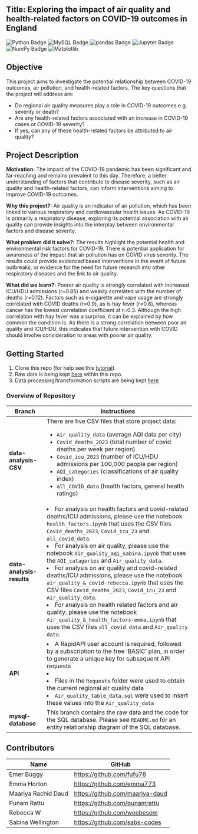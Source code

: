 ## Title: Exploring the impact of air quality and health-related factors on COVID-19 outcomes in England

![Python Badge](https://img.shields.io/badge/Python-3776AB?logo=python&logoColor=fff&style=flat)
![MySQL Badge](https://img.shields.io/badge/MySQL-4479A1?logo=mysql&logoColor=fff&style=flat)
![pandas Badge](https://img.shields.io/badge/pandas-150458?logo=pandas&logoColor=fff&style=flat)
![Jupyter Badge](https://img.shields.io/badge/Jupyter-F37626?logo=jupyter&logoColor=fff&style=flat)
![NumPy Badge](https://img.shields.io/badge/NumPy-013243?logo=numpy&logoColor=fff&style=flat)
![Matplotlib](https://img.shields.io/badge/Matplotlib-013243?logo=Matplotlib&logoColor=fff&style=flat)

## Objective

This project aims to investigate the potential relationship between COVID-19 outcomes, air pollution, and health-related factors. The key questions that the project will address are:
- Do regional air quality measures play a role in COVID-19 outcomes e.g. severity or death?
- Are any health-related factors associated with an increase in COVID-19 cases or COVID-19 severity?
- If yes, can any of these health-related factors be attributed to air quality?

## Project Description
**Motivation:**
The impact of the COVID-19 pandemic has been significant and far-reaching and remains prevalent to this day. Therefore, a better understanding of factors that contribute to disease severity, such as air quality and health-related factors, can inform interventions aiming to improve COVID-19 outcomes. 

**Why this project?:**
Air quality is an indicator of air pollution, which has been linked to various respiratory and cardiovascular health issues. As COVID-19 is primarily a respiratory disease, exploring its potential association with air quality can provide insights into the interplay between environmental factors and disease severity.

**What problem did it solve?:**
The results highlight the potential health and environmental risk factors for COVID-19. There is potential application for awareness of the impact that air pollution has on COVID virus severity. The results could provide evidenced based interventions in the event of future outbreaks, or evidence for the need for future research into other respiratory diseases and the link to air quality.

**What did we learn?:**
Poorer air quality is strongly correlated with increased ICU/HDU admissions (r=0.85) and weakly correlated with the number of deaths (r=0.12). Factors such as e-cigarette and vape usage are strongly correlated with COVID deaths (r=0.9), as is hay fever (r=0.8), whereas cancer has the lowest correlation coefficient at r=0.3. 
Although the high correlation with hay fever was a surprise, it can be explained by how common the condition is. As there is a strong correlation between poor air quality and ICU/HDU, this indicates that future intervention with COVID should involve consideration to areas with poorer air quality.

## Getting Started
1. Clone this repo (for help see this [tutorial](https://docs.github.com/en/repositories/creating-and-managing-repositories/cloning-a-repository)).
2. Raw data is being kept [here](https://github.com/fufu78/CFG-Project/tree/data-analysis-CSV-files) within this repo. 
3. Data processing/transformation scripts are being kept [here](https://github.com/fufu78/CFG-Project/tree/data-analysis-results)

### Overview of Repository
|**Branch**    |  **Instructions**  | 
|---------|-----------------|
|**data-analysis-CSV** | There are five CSV files that store project data: <ul><li>`Air_quality_data` (average AQI data per city)</li><li> `Covid_deaths_2023` (total number of covid deaths per week per region)</li><li>`Covid_icu_2023` (number of ICU/HDU admissions per 100,000 people per region)</li><li>`AQI_categories` (classifications of air quality index)</li><li>`all_COVID_data` (health factors, general health ratings)</li>|
| **data-analysis-results** | <li>For analysis on health factors and covid-related deaths/ICU admissions, please use the notebook `health_factors.ipynb` that uses the CSV files `Covid_deaths_2023`, `Covid_icu_23` and `all_covid_data`.</li><li>For analysis on air quality, please use the notebook `Air_quality_aqi_sabina.ipynb`  that uses the `AQI_catagories` and `Air_quality_data`.</li><li>For analysis on air quality and covid-related deaths/ICU admissions, please use the notebook `air_quality_&_covid-rebecca.ipynb` that uses the CSV files `Covid_deaths_2023`, `Covid_icu_23` and `Air_quality_data`.</li><li>For analysis on health related factors and air quality, please use the notebook `Air_quality_&_health_factors-emma.ipynb` that uses the CSV files `all_covid data` and `Air_quality data`.</li>
| **API** | <li>A RapidAPI user account is required, followed by a subscription to the free ‘BASIC’ plan, in order to generate a unique key for subsequent API requests <li> <li>Files in the `Requests` folder were used to obtain the current regional air quality data</li><li>`Air_quality_table_data.sql` were used to insert these values into the `Air_quality_data`</li>|
|**mysql-database**| This branch contains the raw data and the code for the SQL database. Please see `README.md` for an entity relationship diagram of the SQL database.|

## Contributors

|Name     |  GitHub   | 
|---------|-----------------|
|Emer Buggy| https://github.com/fufu78 |
|Emma Horton|https://github.com/emma773 |
|Maariya Rachid Daud| https://github.com/maariya-daud |
|Punam Rattu|https://github.com/punamrattu |
|Rebecca W|https://github.com/weebesom |
|Sabina Wellington| https://github.com/sabs-codes|
